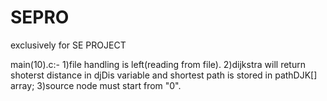 # SEPRO
exclusively for SE PROJECT

main(10).c:-
  1)file handling is left(reading from file).
  2)dijkstra will return shoterst distance in djDis variable
      and shortest path is stored in pathDJK[] array;
  3)source node must start from "0".
